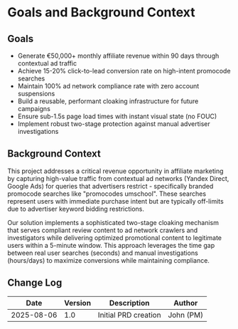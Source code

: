 # Goals and Background Context

## Goals
- Generate €50,000+ monthly affiliate revenue within 90 days through contextual ad traffic
- Achieve 15-20% click-to-lead conversion rate on high-intent promocode searches
- Maintain 100% ad network compliance rate with zero account suspensions
- Build a reusable, performant cloaking infrastructure for future campaigns
- Ensure sub-1.5s page load times with instant visual state (no FOUC)
- Implement robust two-stage protection against manual advertiser investigations

## Background Context

This project addresses a critical revenue opportunity in affiliate marketing by capturing high-value traffic from contextual ad networks (Yandex Direct, Google Ads) for queries that advertisers restrict - specifically branded promocode searches like "promocodes umschool". These searches represent users with immediate purchase intent but are typically off-limits due to advertiser keyword bidding restrictions. 

Our solution implements a sophisticated two-stage cloaking mechanism that serves compliant review content to ad network crawlers and investigators while delivering optimized promotional content to legitimate users within a 5-minute window. This approach leverages the time gap between real user searches (seconds) and manual investigations (hours/days) to maximize conversions while maintaining compliance.

## Change Log

| Date | Version | Description | Author |
|------|---------|-------------|--------|
| 2025-08-06 | 1.0 | Initial PRD creation | John (PM) |
